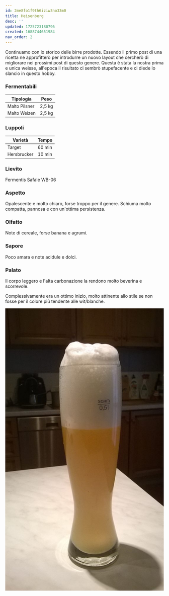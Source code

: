 ```yaml
---
id: 2me8fo1f9th6iziw3no33m0
title: Heisenberg
desc: ''
updated: 1725723180796
created: 1688744651984
nav_order: 2
---
```

Continuamo con lo storico delle birre prodotte. Essendo il primo post di una ricetta ne approfitterò per introdurre un nuovo layout che cercherò di migliorare nei prossimi post di questo genere. Questa è stata la nostra prima e unica weisse, all'epoca il risultato ci sembrò stupefacente e ci diede lo slancio in questo hobby.

### Fermentabili

| Tipologia     | Peso   |
|---------------|--------|
| Malto Pilsner | 2,5 kg |
| Malto Weizen  | 2,5 kg |

### Luppoli

| Varietà     | Tempo  |
|-------------|--------|
| Target      | 60 min |
| Hersbrucker | 10 min |

### Lievito

Fermentis Safale WB-06

### Aspetto

Opalescente e molto chiaro, forse troppo per il genere. Schiuma molto compatta, pannosa e con un'ottima persistenza.

### Olfatto

Note di cereale, forse banana e agrumi.

### Sapore

Poco amara e note acidule e dolci.

### Palato

Il corpo leggero e l'alta carbonazione la rendono molto beverina e scorrevole.

Complessivamente era un ottimo inizio, molto attinente allo stile se non fosse per il colore più tendente alle wit/blanche.

![image](./assets/images/heisenberg.jpg)
